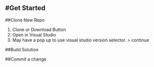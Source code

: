 #Get Started
---
##Clone New Repo
1. Clone or Download Button
2. Open in Visual Studio 
3. May have a pop up to use visual studio version selector. > continue

##Build Solution 


##Commit a change

